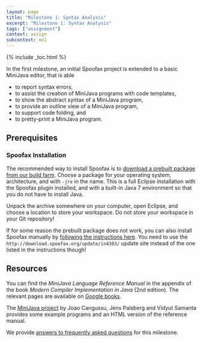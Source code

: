 ```yaml
---
layout: page
title: "Milestone 1: Syntax Analysis"
excerpt: "Milestone 1: Syntax Analysis"
tags: ["assignment"]
context: assign
subcontext: ms1
---
```


{% include _toc.html %}

In the first milestone, an initial Spoofax project is extended to a basic MiniJava editor, that is able

* to report syntax errors,
* to assist the creation of MiniJava programs with code templates,
* to show the abstract syntax of a MiniJava program,
* to provide an outline view of a MiniJava program,
* to support code folding, and
* to pretty-print a MiniJava program.

## Prerequisites

### Spoofax Installation

The recommended way to install Spoofax is to [download a prebuilt package from our build farm](http://buildfarm.metaborg.org/job/spoofax-in4303/lastSuccessfulBuild/artifact/dist/eclipse/).
Choose a package for your operating system, architecture, and with `-jre` in the name.
This is a full Eclipse installation with the Spoofax plugin installed, and with a built-in Java 7 environment so that you do not have to install Java.

Unpack the archive somewhere on your computer, open Eclipse, and choose a location to store your workspace.
Do not store your workspace in your Git repository!

If for some reason the prebuilt package does not work, you can also install Spoofax manually by [following the instructions here](http://metaborg.org/download/).
You need to use the `http://download.spoofax.org/update/in4303/` update site instead of the one listed in the instructions though!

## Resources

You can find the *MiniJava Language Reference Manual* in the appendix of the book
*Modern Compiler Implementation in Java* (2nd edition).
The relevant pages are available on [Google books](http://books.google.com/books?id=JNs6fWkJZbAC&pg=PA484).

The [MiniJava project](http://www.cambridge.org/us/features/052182060X/)
by Joao Cangussu, Jens Palsberg and Vidyut Samanta provides some example programs
and an HTML version of the reference manual.

We provide [answers to frequently asked questions](questions.md) for this milestone.
